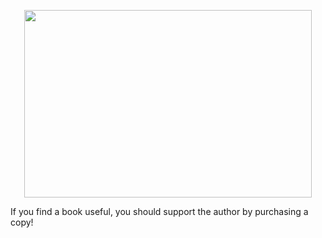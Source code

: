 <p align="center">
  <img width="460" height="300" src="https://image.freepik.com/free-vector/stack-books-graphic-illustration_53876-8852.jpg">
</p>

If you find a book useful, you should support the author by purchasing a copy!
